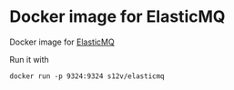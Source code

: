 # Docker image for ElasticMQ

Docker image for [ElasticMQ](https://github.com/adamw/elasticmq)

Run it with
```
docker run -p 9324:9324 s12v/elasticmq
```
